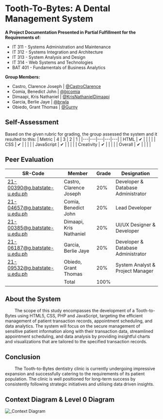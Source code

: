 # Tooth-To-Bytes: A Dental Management System

**A Project Documentation Presented in Partial Fulfillment for the Requirements of:**
- IT 311 - Systems Administration and Maintenance
- IT 312 - Systems Integration and Architecture
- IT 313 - System Analysis and Design
- IT 314 - Web Systems and Technologies
- BAT 401 - Fundamentals of Business Analytics

**Group Members:**  
- Castro, Clarence Joseph | [@CastroClarence](https://github.com/CastroClarence)  
- Comia, Benedict John | [@bjcomia](https://github.com/bjcomia)  
- Dimaapi, Kris Nathaniel | [@KrisNathanielDimaapi](https://github.com/KrisNathanielDimaapi)  
- Garcia, Berlie Jaye | [@brwla](https://github.com/brwla)  
- Obiedo, Grant Thomas | [@Gurny](https://github.com/Gurny)  

## Self-Assessment
Based on the given rubric for grading, the group assessed the system and it resulted to this:
| Metric  |  4 | 3  | 2  |  1 |
|---|---|---|---|---|
| HTML  |  ✔ |   |   |   |
| CSS  | ✔  |   |   |   |
| JavaScript  | ✔  |   |   |   |
| Creativity  | ✔  |   |   |   |
| Overall  | ✔ |   |   |   |

## Peer Evaluation
|SR-Code| Member  | Grade | Designation |
|---|---|---|---|
| 21-00390@g.batstate-u.edu.ph | Castro, Clarence Joseph |  20% | Developer & Database Administrator |
| 21-04657@g.batstate-u.edu.ph | Comia, Benedict John  | 20%  | Lead Developer |
| 21-00385@g.batstate-u.edu.ph | Dimaapi, Kris Nathaniel  | 20% | UI/UX Designer & Developer |
| 21-06187@g.batstate-u.edu.ph |Garcia, Berlie Jaye   | 20%  | Developer & Database Administrator |
| 21-09532@g.batstate-u.edu.ph | Obiedo, Grant Thomas | 20% | System Analyst & Project Manager |
|   | Total | 100% | |

## About the System
&nbsp;&nbsp;&nbsp;&nbsp;&nbsp;&nbsp;&nbsp;&nbsp;The scope of this study encompasses the development of a Tooth-to-Bytes using HTML5, CSS, PHP and JavaScript, targeting the efficient management of patient transaction records, appointment scheduling, and data analytics. The system will focus on the secure management of sensitive patient information along with their transaction data, streamlined appointment scheduling, and data analysis by providing insightful charts and visualizations that are tailored to the specified transaction records.

## Conclusion
&nbsp;&nbsp;&nbsp;&nbsp;&nbsp;&nbsp;&nbsp;&nbsp;The Tooth-to-Bytes dentistry clinic is currently undergoing impressive expansion and successfully catering to the requirements of its patient population. The clinic is well positioned for long-term success by consistently following strategic initiatives and utilising data driven insights.
## Context Diagram & Level 0 Diagram
![_Context Diagram](https://github.com/CastroClarence/clinic-project/assets/113610705/50781cfb-a2f8-4ce8-acdd-c918146b5055)

